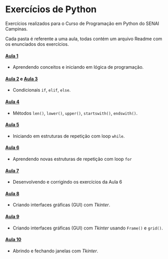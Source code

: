 # Exercícios de Python

Exercícios realizados para o Curso de Programação em Python do SENAI Campinas.

Cada pasta é referente a uma aula, todas contém um arquivo Readme com os enunciados dos exercícios.

#### [Aula 1](aula-1/Readme.md)
- Aprendendo conceitos e iniciando em lógica de programação.

#### [Aula 2](aula-2/Readme.md) e [Aula 3](aula-3/Readme.md)
- Condicionais `if`, `elif`, `else`.

#### [Aula 4](aula-4/Readme.md)
- Métodos `len()`, `lower()`, `upper()`, `startswith()`, `endswith()`.

#### [Aula 5](aula-5/Readme.md)
- Iniciando em estruturas de repetição com loop `while`.

#### [Aula 6](aula-6/Readme.md)
- Aprendendo novas estruturas de repetição com loop `for`

#### [Aula 7]()
- Desenvolvendo e corrigindo os exercícios da Aula 6

#### [Aula 8](aula-8/Readme.md)
- Criando interfaces gráficas (GUI) com _Tkinter_.

#### [Aula 9](aula-9/Readme.md)
- Criando interfaces gráficas (GUI) com _Tkinter_ usando `Frame()` e `grid()`.

#### [Aula 10](aula-10/Readme.md)
- Abrindo e fechando janelas com _Tkinter_.